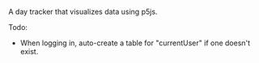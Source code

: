 A day tracker that visualizes data using p5js.

Todo:
- When logging in, auto-create a table for "currentUser" if one doesn't exist.